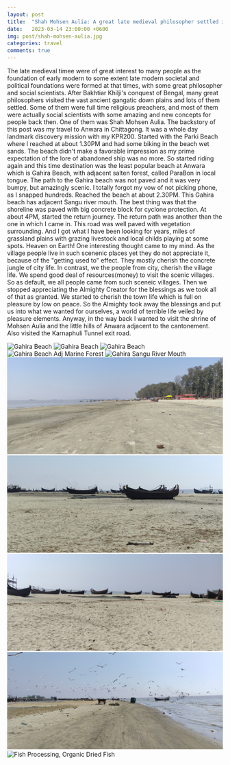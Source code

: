 ```yaml
---
layout: post
title:  "Shah Mohsen Aulia: A great late medieval philosopher settled in Chittagong"
date:   2023-03-14 23:00:00 +0600
img: post/shah-mohsen-aulia.jpg
categories: travel
comments: true
---
```


The late medieval timee were of great interest to many people as the foundation of early modern to some extent late modern societal and political
foundations were formed at that times, with some great philosopher and social scientists. After Bakhtiar Khilji's conquest of Bengal, many great philosophers visited the vast
ancient gangatic down plains and lots of them settled. Some of them were full time religious preachers, and most of them were actually social scientists
with some amazing and new concepts for people back then. One of them was Shah Mohsen Aulia.
The backstory of this post was my travel to Anwara in Chittagong. It was a whole day landmark discovery mission with my KPR200.
Started with the Parki Beach where I reached at about 1.30PM and had some biking in the beach wet sands. 
The beach didn't make a favorable impression as my prime expectation of the lore of abandoned ship was no more.
So started riding again and this time destination was the least popular beach at Anwara which is Gahira Beach, with adjacent salten forest, called ParaBon in local tongue.
The path to the Gahira beach was not paved and it was very bumpy, but amazingly scenic. I totally forgot my vow of not picking phone, as I snapped hundreds.
Reached the beach at about 2.30PM. This Gahira beach has adjacent Sangu river mouth. The best thing was that the shoreline was paved with big concrete block for cyclone protection.
At about 4PM, started the return journey. The return path was another than the one in which I came in. This road was well paved with vegetation surrounding. And I got what I have been looking for years,
miles of grassland plains with grazing livestock and local childs playing at some spots. Heaven on Earth!
One interesting thought came to my mind. As the village people live in such scenenic places yet they do not appreciate it, because of the "getting used to" effect. They mostly
cherish the concrete jungle of city life. In contrast, we the people from city, cherish the village life. We spend good deal of resources(money) to visit the scenic villages.
So as default, we all people came from such sceneic villages. Then we stopped appreciating the Almighty Creator for the blessings as we took all of that as granted.
We started to cherish the town life which is full on pleasure by low on peace. So the Almighty took away the blessings and put us into what we wanted for ourselves,
a world of terrible life veiled by pleasure elements.
Anyway, in the way back I wanted to visit the shrine of Mohsen Aulia and the little hills of Anwara adjacent to the cantonement.
Also visited the Karnaphuli Tunnel exit road.

![Gahira Beach](/assets/img/post/ctg-anwara-gahira-beach.jpg) 
![Gahira Beach](/assets/img/post/ctg-anwara-gahira-beach-2.jpg)
![Gahira Beach](/assets/img/post/ctg-anwara-gahira-beach-3.jpg)
![Gahira Beach Adj Marine Forest](/assets/img/post/ctg-anwara-gahira-beach-parabon.jpg)
![Gahira Sangu River Mouth](/assets/img/post/ctg-anwara-gahira-sanguriver-mouth.jpg)
![Parki Beach](/assets/img/post/ctg-anwara-parki-1.jpg)
![South Parki Beach](/assets/img/post/ctg-anwara-parki-adjacent-1.jpg)
![South Parki Beach](/assets/img/post/ctg-anwara-parki-adjacent-2.jpg)
![South Parki Beach](/assets/img/post/ctg-anwara-parki-adjacent-3.jpg)
![Fish Processing, Organic Dried Fish](/assets/img/post/ctg-anwara-beach-fish-processing-zone.jpg)


